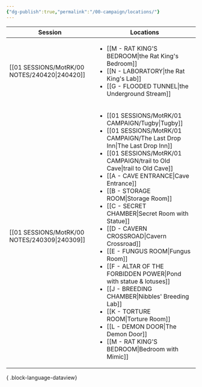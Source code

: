 ```yaml
---
{"dg-publish":true,"permalink":"/00-campaign/locations/"}
---
```



| Session                                          | Locations                                                                                                                                                                                                                                                                                                                                                                                                                                                                                                                                                                                                                   |
| ------------------------------------------------ | --------------------------------------------------------------------------------------------------------------------------------------------------------------------------------------------------------------------------------------------------------------------------------------------------------------------------------------------------------------------------------------------------------------------------------------------------------------------------------------------------------------------------------------------------------------------------------------------------------------------------- |
| [[01 SESSIONS/MotRK/00 NOTES/240420\|240420]] | <ul><li>[[M - RAT KING'S BEDROOM\\|the Rat King's Bedroom]]</li><li>[[N - LABORATORY\\|the Rat King's Lab]]</li><li>[[G -  FLOODED TUNNEL\\|the Underground Stream]]</li></ul>                                                                                                                                                                                                                                                                                                                                                                                                                                              |
| [[01 SESSIONS/MotRK/00 NOTES/240309\|240309]] | <ul><li>[[01 SESSIONS/MotRK/01 CAMPAIGN/Tugby\|Tugby]]</li><li>[[01 SESSIONS/MotRK/01 CAMPAIGN/The Last Drop Inn\|The Last Drop Inn]]</li><li>[[01 SESSIONS/MotRK/01 CAMPAIGN/trail to Old Cave\|trail to Old Cave]]</li><li>[[A - CAVE ENTRANCE\\|Cave Entrance]]</li><li>[[B - STORAGE ROOM\\|Storage Room]]</li><li>[[C - SECRET CHAMBER\\|Secret Room with Statue]]</li><li>[[D - CAVERN CROSSROAD\\|Cavern Crossroad]]</li><li>[[E - FUNGUS ROOM\\|Fungus Room]]</li><li>[[F - ALTAR OF THE FORBIDDEN POWER\\|Pond with statue & lotuses]]</li><li>[[J - BREEDING CHAMBER\\|Nibbles' Breeding Lab]]</li><li>[[K - TORTURE ROOM\\|Torture Room]]</li><li>[[L - DEMON DOOR\\|The Demon Door]]</li><li>[[M - RAT KING'S BEDROOM\\|Bedroom with Mimic]]</li></ul> |

{ .block-language-dataview}

